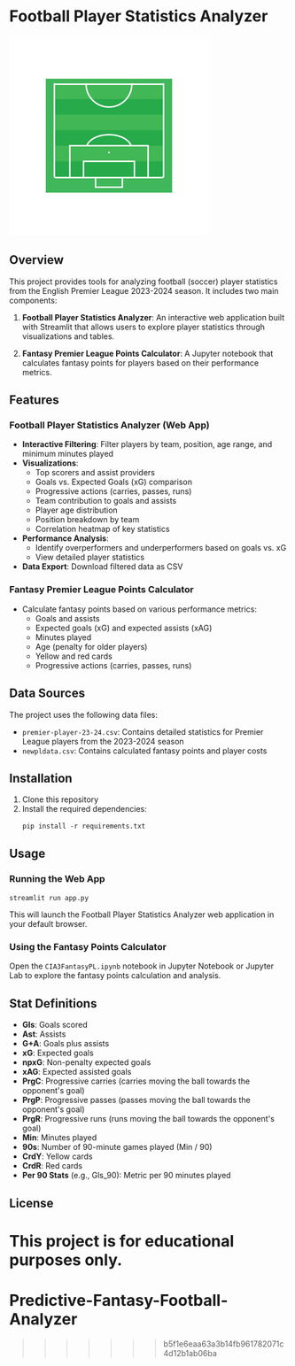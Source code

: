 # Football Player Statistics Analyzer

![Football](football_half.jpg)

## Overview

This project provides tools for analyzing football (soccer) player statistics from the English Premier League 2023-2024 season. It includes two main components:

1. **Football Player Statistics Analyzer**: An interactive web application built with Streamlit that allows users to explore player statistics through visualizations and tables.

2. **Fantasy Premier League Points Calculator**: A Jupyter notebook that calculates fantasy points for players based on their performance metrics.

## Features

### Football Player Statistics Analyzer (Web App)

- **Interactive Filtering**: Filter players by team, position, age range, and minimum minutes played
- **Visualizations**:
  - Top scorers and assist providers
  - Goals vs. Expected Goals (xG) comparison
  - Progressive actions (carries, passes, runs)
  - Team contribution to goals and assists
  - Player age distribution
  - Position breakdown by team
  - Correlation heatmap of key statistics
- **Performance Analysis**:
  - Identify overperformers and underperformers based on goals vs. xG
  - View detailed player statistics
- **Data Export**: Download filtered data as CSV

### Fantasy Premier League Points Calculator

- Calculate fantasy points based on various performance metrics:
  - Goals and assists
  - Expected goals (xG) and expected assists (xAG)
  - Minutes played
  - Age (penalty for older players)
  - Yellow and red cards
  - Progressive actions (carries, passes, runs)

## Data Sources

The project uses the following data files:

- `premier-player-23-24.csv`: Contains detailed statistics for Premier League players from the 2023-2024 season
- `newpldata.csv`: Contains calculated fantasy points and player costs

## Installation

1. Clone this repository
2. Install the required dependencies:
   ```
   pip install -r requirements.txt
   ```

## Usage

### Running the Web App

```
streamlit run app.py
```

This will launch the Football Player Statistics Analyzer web application in your default browser.

### Using the Fantasy Points Calculator

Open the `CIA3FantasyPL.ipynb` notebook in Jupyter Notebook or Jupyter Lab to explore the fantasy points calculation and analysis.

## Stat Definitions

- **Gls**: Goals scored
- **Ast**: Assists
- **G+A**: Goals plus assists
- **xG**: Expected goals
- **npxG**: Non-penalty expected goals
- **xAG**: Expected assisted goals
- **PrgC**: Progressive carries (carries moving the ball towards the opponent's goal)
- **PrgP**: Progressive passes (passes moving the ball towards the opponent's goal)
- **PrgR**: Progressive runs (runs moving the ball towards the opponent's goal)
- **Min**: Minutes played
- **90s**: Number of 90-minute games played (Min / 90)
- **CrdY**: Yellow cards
- **CrdR**: Red cards
- **Per 90 Stats** (e.g., Gls_90): Metric per 90 minutes played

## License

This project is for educational purposes only.
=======
# Predictive-Fantasy-Football-Analyzer
>>>>>>> b5f1e6eaa63a3b14fb961782071c4d12b1ab06ba
